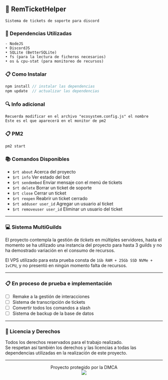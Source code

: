 ## 🎫 RemTicketHelper
```
Sistema de tickets de soporte para discord
```

### 🧰 Dependencias Utilizadas
```
- NodeJS
• DiscordJS
• SQLite (BetterSQLite)
• fs (para la lectura de ficheros necesarios)
• os & cpu-stat (para monitoreo de recursos)
```

### 📋 Como Instalar
```js
npm install // instalar las dependencias
npm update  // actualizar las dependencias
```

### 🔍 Info adicional
```
Recuerda modificar en el archivo "ecosystem.config.js" el nombre
Este es el que aparecerá en el monitor de pm2 
```

### 📋 PM2
```
pm2 start
```

### 📚 Comandos Disponibles
- `$rt about` Acerca del proyecto
- `$rt info` Ver estado del bot
- `$rt sendembed` Enviar mensaje con el menú de tickets
- `$rt delete` Borrar un ticket de soporte
- `$rt close` Cerrar un ticket
- `$rt reopen` Reabrir un ticket cerrado
- `$rt adduser user_id` Agregar un usuario al ticket
- `$rt removeuser user_id` Eliminar un usuario del ticket

---

### 💻 Sistema MultiGuilds
El proyecto contempla la gestión de _tickets_ en múltiples servidores, hasta el momento se ha utilizado una instancia del proyecto para hasta 3 guilds y no ha demostrado variación en el consumo de recursos.

El VPS utilizado para esta prueba consta de `1Gb RAM + 25Gb SSD NVMe + 1vCPU`, y no presentó en ningún momento falta de recursos.

---
### 📋 En proceso de prueba e implementación
- [ ] Remake a la gestión de interacciones
- [ ] Sistema de transcripción de tickets
- [ ] Convertir todos los comandos a slash
- [ ] Sistema de backup de la base de datos
---

### 📄 Licencia y Derechos
Todos los derechos reservados para el trabajo realizado. <br>
Se respetan así también los derechos y las licencias a todas las dependencias utilizadas en la realización de este proyecto.

---

<p align="center">
    Proyecto protegido por la DMCA <br>
    <a href="https://www.dmca.com/r/d0y5rx5"> <img src="https://kuroneko.im/web_assets/dmca.png"/> </a>
</p>
